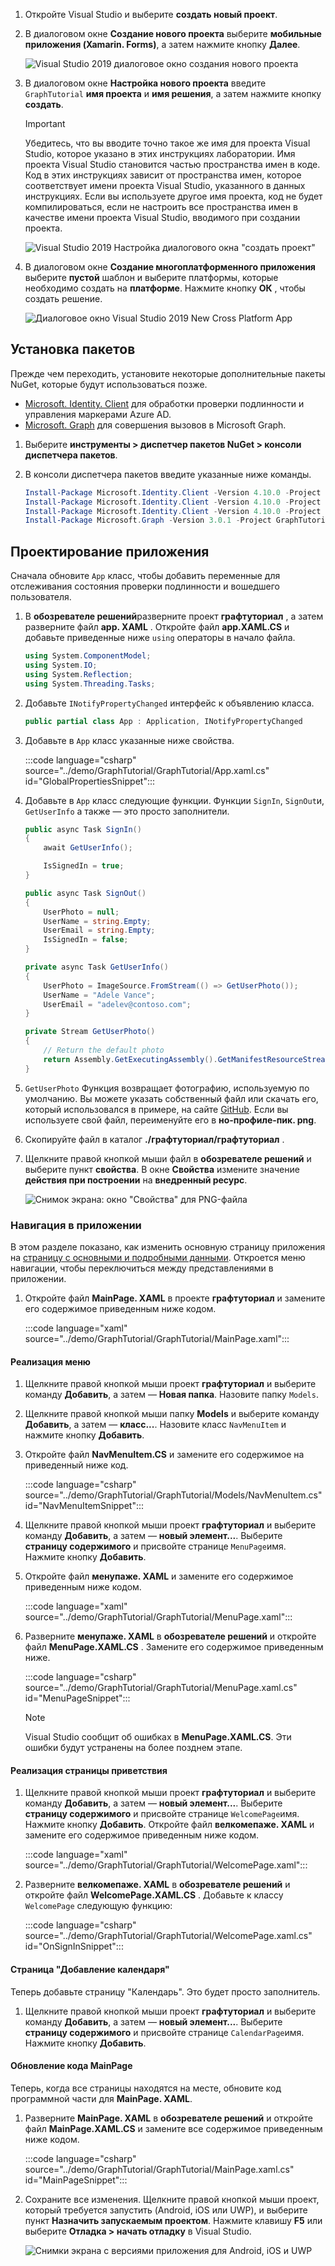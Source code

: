 <!-- markdownlint-disable MD002 MD041 -->

1. Откройте Visual Studio и выберите **создать новый проект**.

1. В диалоговом окне **Создание нового проекта** выберите **мобильные приложения (Xamarin. Forms)**, а затем нажмите кнопку **Далее**.

    ![Visual Studio 2019 диалоговое окно создания нового проекта](images/new-project-dialog.png)

1. В диалоговом окне **Настройка нового проекта** введите `GraphTutorial` **имя проекта** и **имя решения**, а затем нажмите кнопку **создать**.

    > [!IMPORTANT]
    > Убедитесь, что вы вводите точно такое же имя для проекта Visual Studio, которое указано в этих инструкциях лаборатории. Имя проекта Visual Studio становится частью пространства имен в коде. Код в этих инструкциях зависит от пространства имен, которое соответствует имени проекта Visual Studio, указанного в данных инструкциях. Если вы используете другое имя проекта, код не будет компилироваться, если не настроить все пространства имен в качестве имени проекта Visual Studio, вводимого при создании проекта.

    ![Visual Studio 2019 Настройка диалогового окна "создать проект"](images/configure-new-project-dialog.png)

1. В диалоговом окне **Создание многоплатформенного приложения** выберите **пустой** шаблон и выберите платформы, которые необходимо создать на **платформе**. Нажмите кнопку **ОК** , чтобы создать решение.

    ![Диалоговое окно Visual Studio 2019 New Cross Platform App](images/new-cross-platform-app-dialog.png)

## <a name="install-packages"></a>Установка пакетов

Прежде чем переходить, установите некоторые дополнительные пакеты NuGet, которые будут использоваться позже.

- [Microsoft. Identity. Client](https://www.nuget.org/packages/Microsoft.Identity.Client/) для обработки проверки подлинности и управления маркерами Azure AD.
- [Microsoft. Graph](https://www.nuget.org/packages/Microsoft.Graph/) для совершения вызовов в Microsoft Graph.

1. Выберите **инструменты > диспетчер пакетов NuGet > консоли диспетчера пакетов**.

1. В консоли диспетчера пакетов введите указанные ниже команды.

    ```Powershell
    Install-Package Microsoft.Identity.Client -Version 4.10.0 -Project GraphTutorial
    Install-Package Microsoft.Identity.Client -Version 4.10.0 -Project GraphTutorial.Android
    Install-Package Microsoft.Identity.Client -Version 4.10.0 -Project GraphTutorial.iOS
    Install-Package Microsoft.Graph -Version 3.0.1 -Project GraphTutorial
    ```

## <a name="design-the-app"></a>Проектирование приложения

Сначала обновите `App` класс, чтобы добавить переменные для отслеживания состояния проверки подлинности и вошедшего пользователя.

1. В **обозревателе решений**разверните проект **графтуториал** , а затем разверните файл **app. XAML** . Откройте файл **app.XAML.CS** и добавьте приведенные ниже `using` операторы в начало файла.

    ```csharp
    using System.ComponentModel;
    using System.IO;
    using System.Reflection;
    using System.Threading.Tasks;
    ```

1. Добавьте `INotifyPropertyChanged` интерфейс к объявлению класса.

    ```csharp
    public partial class App : Application, INotifyPropertyChanged
    ```

1. Добавьте в `App` класс указанные ниже свойства.

    :::code language="csharp" source="../demo/GraphTutorial/GraphTutorial/App.xaml.cs" id="GlobalPropertiesSnippet":::

1. Добавьте в `App` класс следующие функции. Функции `SignIn`, `SignOut`и, `GetUserInfo` а также — это просто заполнители.

    ```csharp
    public async Task SignIn()
    {
        await GetUserInfo();

        IsSignedIn = true;
    }

    public async Task SignOut()
    {
        UserPhoto = null;
        UserName = string.Empty;
        UserEmail = string.Empty;
        IsSignedIn = false;
    }

    private async Task GetUserInfo()
    {
        UserPhoto = ImageSource.FromStream(() => GetUserPhoto());
        UserName = "Adele Vance";
        UserEmail = "adelev@contoso.com";
    }

    private Stream GetUserPhoto()
    {
        // Return the default photo
        return Assembly.GetExecutingAssembly().GetManifestResourceStream("GraphTutorial.no-profile-pic.png");
    }
    ```

1. `GetUserPhoto` Функция возвращает фотографию, используемую по умолчанию. Вы можете указать собственный файл или скачать его, который использовался в примере, на сайте [GitHub](https://github.com/microsoftgraph/msgraph-training-xamarin/blob/master/tutorial/images/no-profile-pic.png). Если вы используете свой файл, переименуйте его в **но-профиле-пик. png**.

1. Скопируйте файл в каталог **./графтуториал/графтуториал** .

1. Щелкните правой кнопкой мыши файл в **обозревателе решений** и выберите пункт **свойства**. В окне **Свойства** измените значение **действия при построении** на **внедренный ресурс**.

    ![Снимок экрана: окно "Свойства" для PNG-файла](./images/png-file-properties.png)

### <a name="app-navigation"></a>Навигация в приложении

В этом разделе показано, как изменить основную страницу приложения на [страницу с основными и подробными данными](/xamarin/xamarin-forms/app-fundamentals/navigation/master-detail-page). Откроется меню навигации, чтобы переключиться между представлениями в приложении.

1. Откройте файл **MainPage. XAML** в проекте **графтуториал** и замените его содержимое приведенным ниже кодом.

    :::code language="xaml" source="../demo/GraphTutorial/GraphTutorial/MainPage.xaml":::

#### <a name="implement-the-menu"></a>Реализация меню

1. Щелкните правой кнопкой мыши проект **графтуториал** и выберите команду **Добавить**, а затем — **Новая папка**. Назовите папку `Models`.

1. Щелкните правой кнопкой мыши папку **Models** и выберите команду **Добавить**, а затем — **класс...**. Назовите класс `NavMenuItem` и нажмите кнопку **Добавить**.

1. Откройте файл **NavMenuItem.CS** и замените его содержимое на приведенный ниже код.

    :::code language="csharp" source="../demo/GraphTutorial/GraphTutorial/Models/NavMenuItem.cs" id="NavMenuItemSnippet":::

1. Щелкните правой кнопкой мыши проект **графтуториал** и выберите команду **Добавить**, а затем — **новый элемент...**. Выберите **страницу содержимого** и присвойте странице `MenuPage`имя. Нажмите кнопку **Добавить**.

1. Откройте файл **менупаже. XAML** и замените его содержимое приведенным ниже кодом.

    :::code language="xaml" source="../demo/GraphTutorial/GraphTutorial/MenuPage.xaml":::

1. Разверните **менупаже. XAML** в **обозревателе решений** и откройте файл **MenuPage.XAML.CS** . Замените его содержимое приведенным ниже.

    :::code language="csharp" source="../demo/GraphTutorial/GraphTutorial/MenuPage.xaml.cs" id="MenuPageSnippet":::

    > [!NOTE]
    > Visual Studio сообщит об ошибках в **MenuPage.XAML.CS**. Эти ошибки будут устранены на более позднем этапе.

#### <a name="implement-the-welcome-page"></a>Реализация страницы приветствия

1. Щелкните правой кнопкой мыши проект **графтуториал** и выберите команду **Добавить**, а затем — **новый элемент...**. Выберите **страницу содержимого** и присвойте странице `WelcomePage`имя. Нажмите кнопку **Добавить**. Откройте файл **велкомепаже. XAML** и замените его содержимое приведенным ниже кодом.

    :::code language="xaml" source="../demo/GraphTutorial/GraphTutorial/WelcomePage.xaml":::

1. Разверните **велкомепаже. XAML** в **обозревателе решений** и откройте файл **WelcomePage.XAML.CS** . Добавьте к классу `WelcomePage` следующую функцию:

    :::code language="csharp" source="../demo/GraphTutorial/GraphTutorial/WelcomePage.xaml.cs" id="OnSignInSnippet":::

#### <a name="add-calendar-page"></a>Страница "Добавление календаря"

Теперь добавьте страницу "Календарь". Это будет просто заполнитель.

1. Щелкните правой кнопкой мыши проект **графтуториал** и выберите команду **Добавить**, а затем — **новый элемент...**. Выберите **страницу содержимого** и присвойте странице `CalendarPage`имя. Нажмите кнопку **Добавить**.

#### <a name="update-mainpage-code-behind"></a>Обновление кода MainPage

Теперь, когда все страницы находятся на месте, обновите код программной части для **MainPage. XAML**.

1. Разверните **MainPage. XAML** в **обозревателе решений** и откройте файл **MainPage.XAML.CS** и замените все содержимое приведенным ниже кодом.

    :::code language="csharp" source="../demo/GraphTutorial/GraphTutorial/MainPage.xaml.cs" id="MainPageSnippet":::

1. Сохраните все изменения. Щелкните правой кнопкой мыши проект, который требуется запустить (Android, iOS или UWP), и выберите пункт **Назначить запускаемым проектом**. Нажмите клавишу **F5** или выберите **Отладка > начать отладку** в Visual Studio.

    ![Снимки экрана с версиями приложения для Android, iOS и UWP](./images/welcome-page.png)

